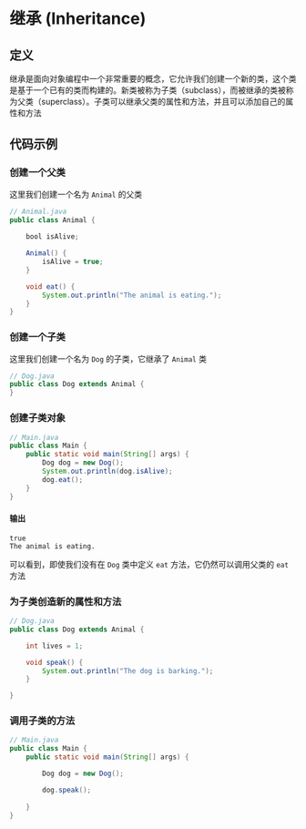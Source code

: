 # 继承 (Inheritance)

## 定义

继承是面向对象编程中一个非常重要的概念，它允许我们创建一个新的类，这个类是基于一个已有的类而构建的。新类被称为子类（subclass），而被继承的类被称为父类（superclass）。子类可以继承父类的属性和方法，并且可以添加自己的属性和方法

## 代码示例

### 创建一个父类

这里我们创建一个名为 `Animal` 的父类

```java
// Animal.java
public class Animal {
    
    bool isAlive;

    Animal() {
        isAlive = true;
    }

    void eat() {
        System.out.println("The animal is eating.");
    }
}
```

### 创建一个子类

这里我们创建一个名为 `Dog` 的子类，它继承了 `Animal` 类

```java
// Dog.java
public class Dog extends Animal {
}
```

### 创建子类对象

```java
// Main.java
public class Main {
    public static void main(String[] args) {
        Dog dog = new Dog();
        System.out.println(dog.isAlive);
        dog.eat();
    }
}
```

#### 输出

```
true
The animal is eating.
```

可以看到，即使我们没有在 `Dog` 类中定义 `eat` 方法，它仍然可以调用父类的 `eat` 方法

### 为子类创造新的属性和方法

```java
// Dog.java
public class Dog extends Animal {

    int lives = 1;

    void speak() {
        System.out.println("The dog is barking.");
    }

}
```

### 调用子类的方法

```java
// Main.java
public class Main {
    public static void main(String[] args) {

        Dog dog = new Dog();

        dog.speak();
        
    }
}